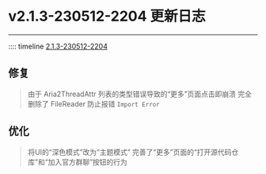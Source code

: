 # v2.1.3-230512-2204 更新日志  

___
:::: timeline [2.1.3-230512-2204](https://github.com/MCSLTeam/MCSL2/releases/tag/v2.1.3-230512-2204)  

## 修复

> 由于 Aria2ThreadAttr 列表的类型错误导致的“更多”页面点击即崩溃
> 完全删除了 FileReader 防止报错 `Import Error`

## 优化

> 将UI的“深色模式”改为“主题模式”
> 完善了“更多”页面的“打开源代码仓库”和“加入官方群聊”按钮的行为
